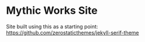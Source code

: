 # Mythic Works Site

Site built using this as a starting point:
https://github.com/zerostaticthemes/jekyll-serif-theme
